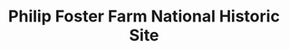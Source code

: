 ---
layout: repo
title: "Philip Foster Farm National Historic Site"
id: 25731
permalink: repos/25731/
---